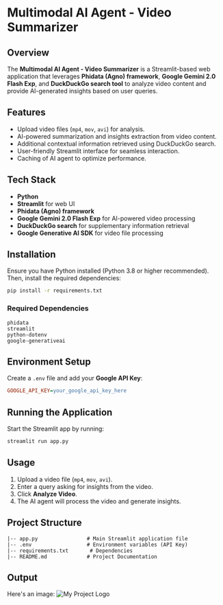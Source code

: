 # Multimodal AI Agent - Video Summarizer

## Overview

The **Multimodal AI Agent - Video Summarizer** is a Streamlit-based web application that leverages **Phidata (Agno) framework**, **Google Gemini 2.0 Flash Exp**, and **DuckDuckGo search tool** to analyze video content and provide AI-generated insights based on user queries.

## Features

- Upload video files (`mp4`, `mov`, `avi`) for analysis.
- AI-powered summarization and insights extraction from video content.
- Additional contextual information retrieved using DuckDuckGo search.
- User-friendly Streamlit interface for seamless interaction.
- Caching of AI agent to optimize performance.

## Tech Stack

- **Python**
- **Streamlit** for web UI
- **Phidata (Agno) framework**
- **Google Gemini 2.0 Flash Exp** for AI-powered video processing
- **DuckDuckGo search** for supplementary information retrieval
- **Google Generative AI SDK** for video file processing

## Installation

Ensure you have Python installed (Python 3.8 or higher recommended). Then, install the required dependencies:

```bash
pip install -r requirements.txt
```

### Required Dependencies

```
phidata
streamlit
python-dotenv
google-generativeai
```

## Environment Setup

Create a `.env` file and add your **Google API Key**:

```ini
GOOGLE_API_KEY=your_google_api_key_here
```

## Running the Application

Start the Streamlit app by running:

```bash
streamlit run app.py
```

## Usage

1. Upload a video file (`mp4`, `mov`, `avi`).
2. Enter a query asking for insights from the video.
3. Click **Analyze Video**.
4. The AI agent will process the video and generate insights.

## Project Structure

```
|-- app.py                # Main Streamlit application file
|-- .env                  # Environment variables (API Key)
|-- requirements.txt       # Dependencies
|-- README.md             # Project Documentation
```

## Output
Here's an image:
![My Project Logo](C:\Users\HP\Desktop)

